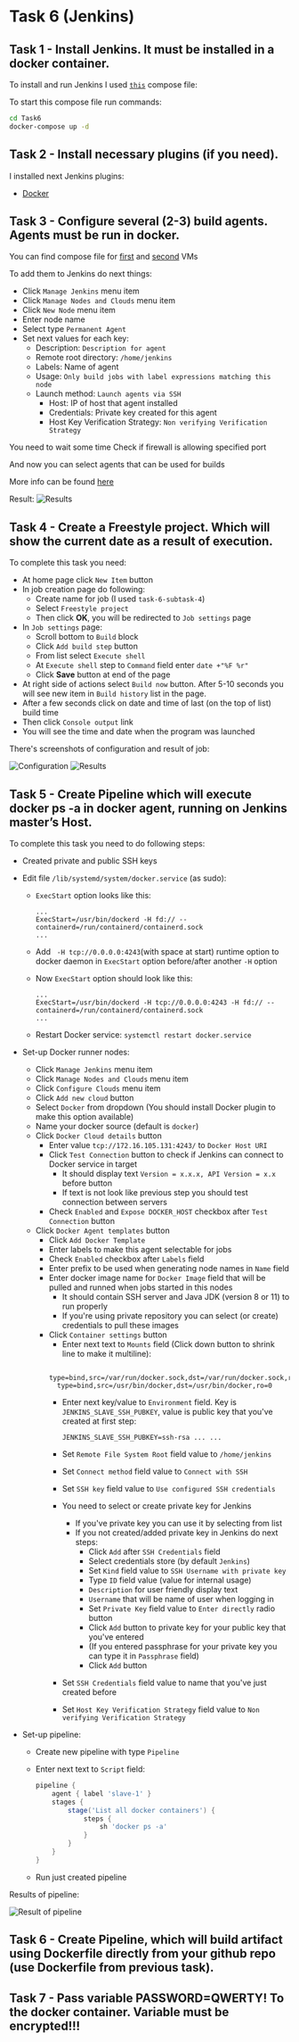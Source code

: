# Task 6 (Jenkins)

## Task 1 - Install Jenkins. It must be installed in a docker container.
To install and run Jenkins I used [`this`](./docker-compose.yaml) compose file:

To start this compose file run commands:
``` bash
cd Task6
docker-compose up -d
```


## Task 2 - Install necessary plugins (if you need).

I installed next Jenkins plugins:
- [Docker](https://plugins.jenkins.io/docker-plugin/)


## Task 3 - Configure several (2-3) build agents. Agents must be run in docker.

You can find compose file for [first](./Subtask3/vm1) and [second](./Subtask3/vm2) VMs

To add them to Jenkins do next things:
  - Click `Manage Jenkins` menu item
  - Click `Manage Nodes and Clouds` menu item
  - Click `New Node` menu item
  - Enter node name
  - Select type `Permanent Agent`
  - Set next values for each key:
    - Description: `Description for agent`
    - Remote root directory: `/home/jenkins`
    - Labels: Name of agent
    - Usage: `Only build jobs with label expressions matching this node`
    - Launch method: `Launch agents via SSH`
      - Host: IP of host that agent installed
      - Credentials: Private key created for this agent
      - Host Key Verification Strategy: `Non verifying Verification Strategy`

You need to wait some time
Check if firewall is allowing specified port

And now you can select agents that can be used for builds

More info can be found [here](https://www.jenkins.io/doc/book/using/using-agents/)

Result:
![Results](./.assets/task-6-subtask-2-result.png)


## Task 4 - Create a Freestyle project. Which will show the current date as a result of execution.

To complete this task you need:
- At home page click `New Item` button
- In job creation page do following:
  - Create name for job (I used `task-6-subtask-4`)
  - Select `Freestyle project`
  - Then click **OK**, you will be redirected to `Job settings` page
- In `Job settings` page:
  - Scroll bottom to `Build` block
  - Click `Add build step` button
  - From list select `Execute shell`
  - At `Execute shell` step to `Command` field enter `date +"%F %r"`
  - Click **Save** button at end of the page
- At right side of actions select `Build now` button. After 5-10 seconds you will see new item in `Build history` list in the page.
- After a few seconds click on date and time of last (on the top of list) build time
- Then click `Console output` link
- You will see the time and date when the program was launched

There's screenshots of configuration and result of job:

![Configuration](./.assets/task-6-subtask-4-configuration.png)
![Results](./.assets/task-6-subtask-4-result.png)

## Task 5 - Create Pipeline which will execute docker ps -a in docker agent, running on Jenkins master’s Host.

To complete this task you need to do following steps:
- Created private and public SSH keys
- Edit file `/lib/systemd/system/docker.service` (as sudo):
  - `ExecStart` option looks like this:

    ``` systemd
    ... 
    ExecStart=/usr/bin/dockerd -H fd:// --containerd=/run/containerd/containerd.sock
    ...
    ```
  - Add ` -H tcp://0.0.0.0:4243`(with space at start) runtime option to docker daemon in `ExecStart` option before/after another `-H` option
  - Now `ExecStart` option should look like this:

    ``` systemd
    ... 
    ExecStart=/usr/bin/dockerd -H tcp://0.0.0.0:4243 -H fd:// --containerd=/run/containerd/containerd.sock
    ...
    ```
  - Restart Docker service: `systemctl restart docker.service`

- Set-up Docker runner nodes:
  - Click `Manage Jenkins` menu item
  - Click `Manage Nodes and Clouds` menu item
  - Click `Configure Clouds` menu item
  - Click `Add new cloud` button
  - Select `Docker` from dropdown (You should install Docker plugin to make this option available)
  - Name your docker source (default is `docker`)
  - Click `Docker Cloud details` button
    - Enter value `tcp://172.16.105.131:4243/` to `Docker Host URI`
    - Click `Test Connection` button to check if Jenkins can connect to Docker service in target
        - It should display text `Version = x.x.x, API Version = x.x` before button
        - If text is not look like previous step you should test connection between servers
    - Check `Enabled` and `Expose DOCKER_HOST` checkbox after `Test Connection` button
  - Click `Docker Agent templates` button
    - Click `Add Docker Template`
    - Enter labels to make this agent selectable for jobs
    - Check `Enabled` checkbox after `Labels` field
    - Enter prefix to be used when generating node names in `Name` field
    - Enter docker image name for `Docker Image` field that will be pulled and runned when jobs started in this nodes
      - It should contain SSH server and Java JDK (version 8 or 11) to run properly
      - If you're using private repository you can select (or create) credentials to pull these images
    - Click `Container settings` button
      - Enter next text to `Mounts` field (Click down button to shrink line to make it multiline):
      ```
        type=bind,src=/var/run/docker.sock,dst=/var/run/docker.sock,ro=0
        type=bind,src=/usr/bin/docker,dst=/usr/bin/docker,ro=0
      ```
      - Enter next key/value to `Environment` field. Key is `JENKINS_SLAVE_SSH_PUBKEY`, value is public key that you've created at first step:
        ```
        JENKINS_SLAVE_SSH_PUBKEY=ssh-rsa ... ...
        ```

      - Set `Remote File System Root` field value to `/home/jenkins`

      - Set `Connect method` field value to `Connect with SSH`

      - Set `SSH key` field value to `Use configured SSH credentials`

      - You need to select or create private key for Jenkins
        - If you've private key you can use it by selecting from list
        - If you not created/added private key in Jenkins do next steps:
          - Click `Add` after `SSH Credentials` field
          - Select credentials store (by default `Jenkins`)
          - Set `Kind` field value to `SSH Username with private key`
          - Type `ID` field value (value for internal usage)
          - `Description` for user friendly display text
          - `Username` that will be name of user when logging in
          - Set `Private Key` field value to `Enter directly` radio button
          - Click `Add` button to private key for your public key that you've entered
          - (If you entered passphrase for your private key you can type it in `Passphrase` field)
          - Click `Add` button

      - Set `SSH Credentials` field value to name that you've just created before
      - Set `Host Key Verification Strategy` field value to `Non verifying Verification Strategy`

- Set-up pipeline:
  - Create new pipeline with type `Pipeline`
  - Enter next text to `Script` field:

    ``` groovy
    pipeline {
        agent { label 'slave-1' }
        stages {
            stage('List all docker containers') {
                steps {
                    sh 'docker ps -a'
                }
            }
        }
    }
    ```
  - Run just created pipeline

Results of pipeline:

![Result of pipeline](./.assets/task-6-subtask-5-result.png)


## Task 6 - Create Pipeline, which will build artifact using Dockerfile directly from your github repo (use Dockerfile from previous task).


## Task 7 - Pass  variable PASSWORD=QWERTY! To the docker container. Variable must be encrypted!!!


